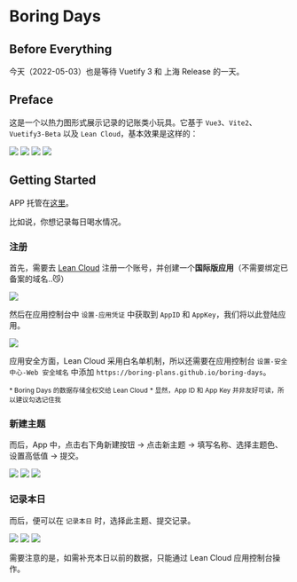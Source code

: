 # Boring Days

## Before Everything

今天（2022-05-03）也是等待 Vuetify 3 和 上海 Release 的一天。

## Preface

这是一个以热力图形式展示记录的记账类小玩具。它基于 `Vue3`、`Vite2`、`Vuetify3-Beta` 以及 `Lean Cloud`，基本效果是这样的：

![](doc-assets/701651589042_.pic.jpg)
![](doc-assets/721651589827_.pic.jpg)
![](doc-assets/711651589827_.pic.jpg)
![](doc-assets/731651589854_.pic.jpg)


## Getting Started

APP 托管在[这里](https://https://boring-plans.github.io/boring-days)。

比如说，你想记录每日喝水情况。

### 注册

首先，需要去 [Lean Cloud](https://console.leancloud.app/apps) 注册一个账号，并创建一个**国际版应用**（不需要绑定已备案的域名..😼）

![](doc-assets/leancloud.png)

然后在应用控制台中 `设置-应用凭证` 中获取到 `AppID` 和 `AppKey`，我们将以此登陆应用。

![](doc-assets/sign-in.png)

应用安全方面，Lean Cloud 采用白名单机制，所以还需要在应用控制台 `设置-安全中心-Web 安全域名` 中添加 `https://boring-plans.github.io/boring-days`。

<small>* Boring Days 的数据存储全权交给 Lean Cloud</small>
<small>* 显然，App ID 和 App Key 并非友好可读，所以建议勾选记住我</small>

### 新建主题

而后，App 中，点击右下角新建按钮 -> 点击新主题 -> 填写名称、选择主题色、设置高低值 -> 提交。

![](doc-assets/741651593496_.pic.jpg)
![](doc-assets/751651593496_.pic.jpg)
![](doc-assets/761651593496_.pic.jpg)

### 记录本日

而后，便可以在 `记录本日` 时，选择此主题、提交记录。

![](doc-assets/771651594246_.pic.jpg)
![](doc-assets/781651594247_.pic.jpg)
![](doc-assets/791651594341_.pic.jpg)

需要注意的是，如需补充本日以前的数据，只能通过 Lean Cloud 应用控制台操作。
